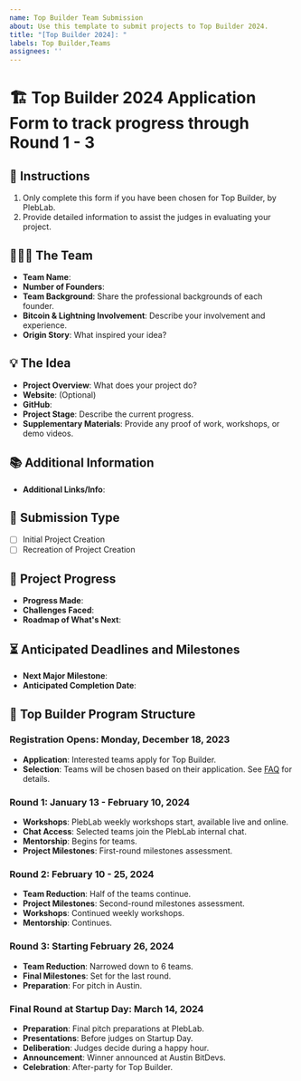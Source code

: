 ```yaml
---
name: Top Builder Team Submission
about: Use this template to submit projects to Top Builder 2024.
title: "[Top Builder 2024]: "
labels: Top Builder,Teams
assignees: ''
---
```


# 🏗️ Top Builder 2024 Application Form to track progress through Round 1 - 3

## 📝 Instructions
1. Only complete this form if you have been chosen for Top Builder, by PlebLab.
2. Provide detailed information to assist the judges in evaluating your project.

## 🧑‍🤝‍🧑 The Team
- **Team Name**:
- **Number of Founders**:
- **Team Background**: Share the professional backgrounds of each founder.
- **Bitcoin & Lightning Involvement**: Describe your involvement and experience.
- **Origin Story**: What inspired your idea?

## 💡 The Idea
- **Project Overview**: What does your project do?
- **Website**: (Optional)
- **GitHub**:
- **Project Stage**: Describe the current progress.
- **Supplementary Materials**: Provide any proof of work, workshops, or demo videos.

## 📚 Additional Information
- **Additional Links/Info**:

## 📌 Submission Type
- [ ] Initial Project Creation
- [ ] Recreation of Project Creation

## 🚀 Project Progress
- **Progress Made**:
- **Challenges Faced**:
- **Roadmap of What's Next**:

## ⏳ Anticipated Deadlines and Milestones
- **Next Major Milestone**:
- **Anticipated Completion Date**:

## 📅 Top Builder Program Structure
### Registration Opens: Monday, December 18, 2023
- **Application**: Interested teams apply for Top Builder.
- **Selection**: Teams will be chosen based on their application. See [FAQ](https://github.com/PlebLab/Top-Builder) for details.

### Round 1: January 13 - February 10, 2024
- **Workshops**: PlebLab weekly workshops start, available live and online.
- **Chat Access**: Selected teams join the PlebLab internal chat.
- **Mentorship**: Begins for teams.
- **Project Milestones**: First-round milestones assessment.

### Round 2: February 10 - 25, 2024
- **Team Reduction**: Half of the teams continue.
- **Project Milestones**: Second-round milestones assessment.
- **Workshops**: Continued weekly workshops.
- **Mentorship**: Continues.

### Round 3: Starting February 26, 2024
- **Team Reduction**: Narrowed down to 6 teams.
- **Final Milestones**: Set for the last round.
- **Preparation**: For pitch in Austin.

### Final Round at Startup Day: March 14, 2024
- **Preparation**: Final pitch preparations at PlebLab.
- **Presentations**: Before judges on Startup Day.
- **Deliberation**: Judges decide during a happy hour.
- **Announcement**: Winner announced at Austin BitDevs.
- **Celebration**: After-party for Top Builder.
